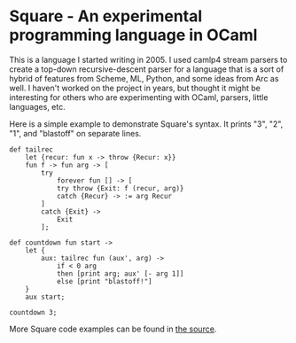 # Square - An experimental programming language in OCaml

This is a language I started writing in 2005. I used camlp4 stream parsers
to create a top-down recursive-descent parser for a language that is a sort
of hybrid of features from Scheme, ML, Python, and some ideas from Arc as
well. I haven't worked on the project in years, but thought it might be
interesting for others who are experimenting with OCaml, parsers, little
languages, etc.

Here is a simple example to demonstrate Square's syntax. It prints "3",
"2", "1", and "blastoff" on separate lines.

    def tailrec
        let {recur: fun x -> throw {Recur: x}}
        fun f -> fun arg -> [
            try
                forever fun [] -> [
                try throw {Exit: f (recur, arg)}
                catch {Recur} -> := arg Recur
            ]
            catch {Exit} ->
                Exit
            ];

    def countdown fun start ->
        let {
            aux: tailrec fun (aux', arg) ->
                if < 0 arg
                then [print arg; aux' [- arg 1]]
                else [print "blastoff!"]
        }
        aux start;

    countdown 3;

More Square code examples can be found in [the source](https://github.com/ramen/square/blob/master/prelude.ml#L1204).
